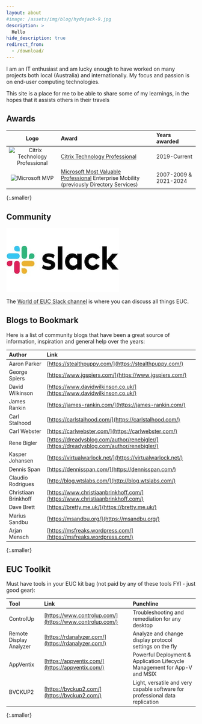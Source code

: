 ```yaml
---
layout: about
#image: /assets/img/blog/hydejack-9.jpg
description: >
  Hello
hide_description: true
redirect_from:
  - /download/
---
```


<!--author-->

I am an IT enthusiast and am lucky enough to have worked on many projects both local (Australia) and internationally. My focus and passion is on end-user computing technologies. 

This site is a place for me to be able to share some of my learnings, in the hopes that it assists others in their travels

## Awards

| Logo | Award | Years awarded |
|:-:|:--|:--|
| ![Citrix Technology Professional]({{site.baseurl}}/assets/img/about/ctp.png) | [Citrix Technology Professional](https://www.citrix.com/community/ctp/awardees.html) | 2019-Current |
| ![Microsoft MVP]({{site.baseurl}}/assets/img/about/MicrosoftMVP.png) | [Microsoft Most Valuable Professional](https://mvp.microsoft.com/en-US/mvp/profile/2c0ae4ed-409a-e411-b4b5-6c3be5a84f98) Enterprise Mobility (previously Directory Services) | 2007-2009 & 2021-2024 |
{:.smaller}

## Community

![Slack](/assets/img/about/slack.jpg)

The [World of EUC Slack channel]((https://worldofeuc.slack.com)) is where you can discuss all things EUC.

## Blogs to Bookmark

Here is a list of community blogs that have been a great source of information, inspiration and general help over the years:

| Author | Link |
| :-- | :-- |
| Aaron Parker | [https://stealthpuppy.com/](https://stealthpuppy.com/) |
| George Spiers | [https://www.jgspiers.com/](https://www.jgspiers.com/) |
| David Wilkinson | [https://www.davidwilkinson.co.uk/](https://www.davidwilkinson.co.uk/) |
| James Rankin | [https://james-rankin.com/](https://james-rankin.com/) |
| Carl Stalhood | [https://carlstalhood.com/](https://carlstalhood.com/) |
| Carl Webster | [https://carlwebster.com/](https://carlwebster.com/) |
| Rene Bigler | [https://dreadysblog.com/author/renebigler/](https://dreadysblog.com/author/renebigler/) |
| Kasper Johansen | [https://virtualwarlock.net/](https://virtualwarlock.net/) |
| Dennis Span | [https://dennisspan.com/](https://dennisspan.com/) |
| Claudio Rodrigues | [http://blog.wtslabs.com/](http://blog.wtslabs.com/) |
| Christiaan Brinkhoff | [https://www.christiaanbrinkhoff.com/](https://www.christiaanbrinkhoff.com/) |
| Dave Brett | [https://bretty.me.uk/](https://bretty.me.uk/) |
| Marius Sandbu | [https://msandbu.org/](https://msandbu.org/) |
| Arjan Mensch | [https://msfreaks.wordpress.com/](https://msfreaks.wordpress.com/) |
{:.smaller}

## EUC Toolkit

Must have tools in your EUC kit bag (not paid by any of these tools FYI - just good gear):

| Tool | Link | Punchline |
| :-- | :-- | :-- |
| ControlUp | [https://www.controlup.com/](https://www.controlup.com/) | Troubleshooting and remediation for any desktop |
| Remote Display Analyzer | [https://rdanalyzer.com/](https://rdanalyzer.com/) | Analyze and change display protocol settings on the fly |
| AppVentix | [https://appventix.com/](https://appventix.com/) | Powerful Deployment & Application Lifecycle Management for App-V and MSIX |
| BVCKUP2 | [https://bvckup2.com/](https://bvckup2.com/) | Light, versatile and very capable software for professional data replication |
{:.smaller}